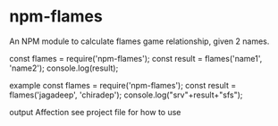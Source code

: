 # npm-flames

An NPM module to calculate flames game relationship, given 2 names.

const flames = require('npm-flames'); const result = flames('name1', 'name2'); console.log(result);

example 
const flames = require('npm-flames');
const result = flames('jagadeep', 'chiradep'); 
console.log("srv"+result+"sfs");

output
Affection
see project file for how to use 
